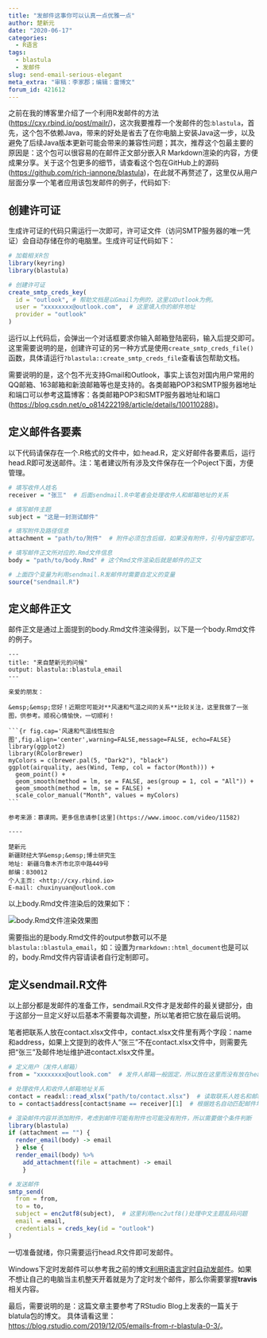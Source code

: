 ```yaml
---
title: "发邮件这事你可以认真一点优雅一点"
author: 楚新元
date: "2020-06-17"
categories:
  - R语言
tags:
  - blastula
  - 发邮件
slug: send-email-serious-elegant
meta_extra: "审稿：李家郡；编辑：雷博文"
forum_id: 421612
---
```


之前在我的博客里介绍了一个利用R发邮件的方法 (<https://cxy.rbind.io/post/mailr/>)，这次我要推荐一个发邮件的包:`blastula`，首先，这个包不依赖Java，带来的好处是省去了在你电脑上安装Java这一步，以及避免了后续Java版本更新可能会带来的兼容性问题；其次，推荐这个包最主要的原因是：这个包可以很容易的在邮件正文部分嵌入R Markdown渲染的内容，方便成果分享。关于这个包更多的细节，请查看这个包在GitHub上的源码 (<https://github.com/rich-iannone/blastula>)，在此就不再赘述了，这里仅从用户层面分享一个笔者应用该包发邮件的例子，代码如下:

## 创建许可证

生成许可证的代码只需运行一次即可，许可证文件（访问SMTP服务器的唯一凭证）会自动存储在你的电脑里。生成许可证代码如下：

```r
# 加载相关R包
library(keyring)
library(blastula)

# 创建许可证
create_smtp_creds_key(
  id = "outlook", # 帮助文档是以Gmail为例的，这里以Outlook为例。
  user = "xxxxxxxx@outlook.com",  # 这里填入你的邮件地址
  provider = "outlook"
)
```

运行以上代码后，会弹出一个对话框要求你输入邮箱登陆密码，输入后提交即可。这里需要说明的是，创建许可证的另一种方式是使用`create_smtp_creds_file()`函数，具体请运行`?blastula::create_smtp_creds_file`查看该包帮助文档。

需要说明的是，这个包不光支持Gmail和Outlook，事实上该包对国内用户常用的QQ邮箱、163邮箱和新浪邮箱等也是支持的。各类邮箱POP3和SMTP服务器地址和端口可以参考这篇博客：各类邮箱POP3和SMTP服务器地址和端口 (<https://blog.csdn.net/o_o814222198/article/details/100110288>)。

## 定义邮件各要素

以下代码请保存在一个.R格式的文件中，如:head.R，定义好邮件各要素后，运行head.R即可发送邮件。注：笔者建议所有涉及文件保存在一个Poject下面，方便管理。

```r
# 填写收件人姓名
receiver = "张三"  # 后面sendmail.R中笔者会处理收件人和邮箱地址的关系

# 填写邮件主题
subject = "这是一封测试邮件"

# 填写附件及路径信息
attachment = "path/to/附件"  # 附件必须包含后缀，如果没有附件，引号内留空即可。

# 填写邮件正文所对应的.Rmd文件信息
body = "path/to/body.Rmd" # 这个Rmd文件渲染后就是邮件的正文

# 上面四个变量为利用sendmail.R发邮件时需要自定义的变量
source("sendmail.R")
```

## 定义邮件正文

邮件正文是通过上面提到的body.Rmd文件渲染得到，以下是一个body.Rmd文件的例子。

````
---
title: "来自楚新元的问候"
output: blastula::blastula_email
--- 

亲爱的朋友：

&emsp;&emsp;您好！近期您可能对**风速和气温之间的关系**比较关注，这里我做了一张图，供参考。顺祝心情愉快，一切顺利！

```{r fig.cap='风速和气温线性拟合图',fig.align='center',warning=FALSE,message=FALSE, echo=FALSE}
library(ggplot2)
library(RColorBrewer)
myColors = c(brewer.pal(5, "Dark2"), "black")
ggplot(airquality, aes(Wind, Temp, col = factor(Month))) +
  geom_point() +
  geom_smooth(method = lm, se = FALSE, aes(group = 1, col = "All")) +
  geom_smooth(method = lm, se = FALSE) +
  scale_color_manual("Month", values = myColors)
```

参考来源：慕课网。更多信息请参[这里](https://www.imooc.com/video/11582)    

----

楚新元     
新疆财经大学&emsp;&emsp;博士研究生     
地址: 新疆乌鲁木齐市北京中路449号     
邮编：830012     
个人主页: <http://cxy.rbind.io>     
E-mail: chuxinyuan@outlook.com     

````

以上body.Rmd文件渲染后的效果如下：

![body.Rmd文件渲染效果图](https://user-images.githubusercontent.com/26518047/84739677-b3be9b80-af71-11ea-8888-c61479644d18.jpg)

需要指出的是body.Rmd文件的output参数可以不是`blastula::blastula_email`，如：设置为`rmarkdown::html_document`也是可以的，body.Rmd文件内容请读者自行定制即可。

## 定义sendmail.R文件

以上部分都是发邮件的准备工作，sendmail.R文件才是发邮件的最关键部分，由于这部分一旦定义好以后基本不需要每次调整，所以笔者把它放在最后说明。

笔者把联系人放在contact.xlsx文件中，contact.xlsx文件里有两个字段：name和address，如果上文提到的收件人“张三”不在contact.xlsx文件中，则需要先把“张三”及邮件地址维护进contact.xlsx文件里。

```r
# 定义用户（发件人邮箱）
from = "xxxxxxxx@outlook.com"  # 发件人邮箱一般固定，所以放在这里而没有放在head.R文件中。

# 处理收件人和收件人邮箱地址关系
contact = readxl::read_xlsx("path/to/contact.xlsx")  # 读取联系人姓名和邮箱地址
to = contact$address[contact$name == receiver][1]  # 根据姓名自动匹配邮件地址

# 渲染邮件内容并添加附件，考虑到邮件可能有附件也可能没有附件，所以需要做个条件判断
library(blastula)
if (attachment == "") {
  render_email(body) -> email
  } else {
  render_email(body) %>% 
    add_attachment(file = attachment) -> email
    }

# 发送邮件
smtp_send(
  from = from,
  to = to,
  subject = enc2utf8(subject),  # 这里利用enc2utf8()处理中文主题乱码问题
  email = email,
  credentials = creds_key(id = "outlook") 
)
```

一切准备就绪，你只需要运行head.R文件即可发邮件。

Windows下定时发邮件可以参考我之前的博文[利用R语言定时自动发邮件](https://cxy.rbind.io/post/mailr/)。如果不想让自己的电脑当主机整天开着就是为了定时发个邮件，那么你需要掌握**travis**相关内容。

最后，需要说明的是：这篇文章主要参考了RStudio Blog上发表的一篇关于blatula包的博文。
具体请看这里：<https://blog.rstudio.com/2019/12/05/emails-from-r-blastula-0-3/>。
